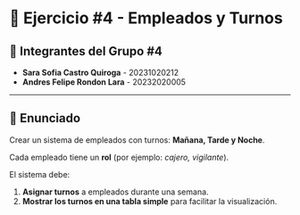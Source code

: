 # 📌 Ejercicio #4 - Empleados y Turnos  

## 👥 Integrantes del Grupo #4  
- **Sara Sofia Castro Quiroga** - 20231020212  
- **Andres Felipe Rondon Lara** - 20232020005  

---

## 📝 Enunciado  
Crear un sistema de empleados con turnos: **Mañana, Tarde y Noche**.  

Cada empleado tiene un **rol** (por ejemplo: *cajero, vigilante*).  

El sistema debe:  
1. **Asignar turnos** a empleados durante una semana.  
2. **Mostrar los turnos en una tabla simple** para facilitar la visualización.
